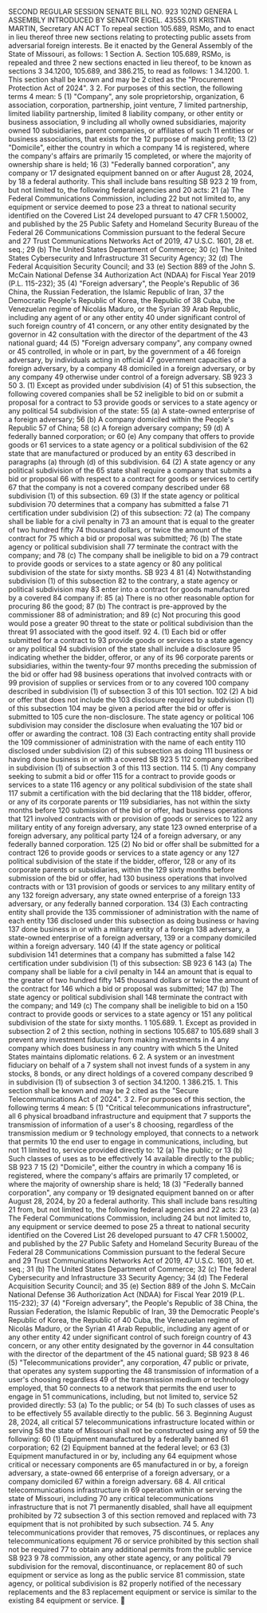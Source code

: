 SECOND REGULAR SESSION
SENATE BILL NO. 923
102ND GENERA L ASSEMBLY
INTRODUCED BY SENATOR EIGEL.
4355S.01I KRISTINA MARTIN, Secretary
AN ACT
To repeal section 105.689, RSMo, and to enact in lieu thereof three new sections relating to
protecting public assets from adversarial foreign interests.
Be it enacted by the General Assembly of the State of Missouri, as follows:
1 Section A. Section 105.689, RSMo, is repealed and three
2 new sections enacted in lieu thereof, to be known as sections
3 34.1200, 105.689, and 386.215, to read as follows:
1 34.1200. 1. This section shall be known and may be
2 cited as the "Procurement Protection Act of 2024".
3 2. For purposes of this section, the following terms
4 mean:
5 (1) "Company", any sole proprietorship, organization,
6 association, corporation, partnership, joint venture,
7 limited partnership, limited liability partnership, limited
8 liability company, or other entity or business association,
9 including all wholly owned subsidiaries, majority owned
10 subsidiaries, parent companies, or affiliates of such
11 entities or business associations, that exists for the
12 purpose of making profit;
13 (2) "Domicile", either the country in which a company
14 is registered, where the company's affairs are primarily
15 completed, or where the majority of ownership share is held;
16 (3) "Federally banned corporation", any company or
17 designated equipment banned on or after August 28, 2024, by
18 a federal authority. This shall include bans resulting
SB 923 2
19 from, but not limited to, the following federal agencies and
20 acts:
21 (a) The Federal Communications Commission, including
22 but not limited to, any equipment or service deemed to pose
23 a threat to national security identified on the Covered List
24 developed pursuant to 47 CFR 1.50002, and published by the
25 Public Safety and Homeland Security Bureau of the Federal
26 Communications Commission pursuant to the federal Secure and
27 Trust Communications Networks Act of 2019, 47 U.S.C. 1601,
28 et. seq.;
29 (b) The United States Department of Commerce;
30 (c) The United States Cybersecurity and Infrastructure
31 Security Agency;
32 (d) The Federal Acquisition Security Council; and
33 (e) Section 889 of the John S. McCain National Defense
34 Authorization Act (NDAA) for Fiscal Year 2019 (P.L. 115-232);
35 (4) "Foreign adversary", the People's Republic of
36 China, the Russian Federation, the Islamic Republic of Iran,
37 the Democratic People's Republic of Korea, the Republic of
38 Cuba, the Venezuelan regime of Nicolás Maduro, or the Syrian
39 Arab Republic, including any agent of or any other entity
40 under significant control of such foreign country of
41 concern, or any other entity designated by the governor in
42 consultation with the director of the department of the
43 national guard;
44 (5) "Foreign adversary company", any company owned or
45 controlled, in whole or in part, by the government of a
46 foreign adversary, by individuals acting in official
47 government capacities of a foreign adversary, by a company
48 domiciled in a foreign adversary, or by any company
49 otherwise under control of a foreign adversary.
SB 923 3
50 3. (1) Except as provided under subdivision (4) of
51 this subsection, the following covered companies shall be
52 ineligible to bid on or submit a proposal for a contract to
53 provide goods or services to a state agency or any political
54 subdivision of the state:
55 (a) A state-owned enterprise of a foreign adversary;
56 (b) A company domiciled within the People's Republic
57 of China;
58 (c) A foreign adversary company;
59 (d) A federally banned corporation; or
60 (e) Any company that offers to provide goods or
61 services to a state agency or a political subdivision of the
62 state that are manufactured or produced by an entity
63 described in paragraphs (a) through (d) of this subdivision.
64 (2) A state agency or any political subdivision of the
65 state shall require a company that submits a bid or proposal
66 with respect to a contract for goods or services to certify
67 that the company is not a covered company described under
68 subdivision (1) of this subsection.
69 (3) If the state agency or political subdivision
70 determines that a company has submitted a false
71 certification under subdivision (2) of this subsection:
72 (a) The company shall be liable for a civil penalty in
73 an amount that is equal to the greater of two hundred fifty
74 thousand dollars, or twice the amount of the contract for
75 which a bid or proposal was submitted;
76 (b) The state agency or political subdivision shall
77 terminate the contract with the company; and
78 (c) The company shall be ineligible to bid on a
79 contract to provide goods or services to a state agency or
80 any political subdivision of the state for sixty months.
SB 923 4
81 (4) Notwithstanding subdivision (1) of this subsection
82 to the contrary, a state agency or political subdivision may
83 enter into a contract for goods manufactured by a covered
84 company if:
85 (a) There is no other reasonable option for procuring
86 the good;
87 (b) The contract is pre-approved by the commissioner
88 of administration; and
89 (c) Not procuring this good would pose a greater
90 threat to the state or political subdivision than the threat
91 associated with the good itself.
92 4. (1) Each bid or offer submitted for a contract to
93 provide goods or services to a state agency or any political
94 subdivision of the state shall include a disclosure
95 indicating whether the bidder, offeror, or any of its
96 corporate parents or subsidiaries, within the twenty-four
97 months preceding the submission of the bid or offer had
98 business operations that involved contracts with or
99 provision of supplies or services from or to any covered
100 company described in subdivision (1) of subsection 3 of this
101 section.
102 (2) A bid or offer that does not include the
103 disclosure required by subdivision (1) of this subsection
104 may be given a period after the bid or offer is submitted to
105 cure the non-disclosure. The state agency or political
106 subdivision may consider the disclosure when evaluating the
107 bid or offer or awarding the contract.
108 (3) Each contracting entity shall provide the
109 commissioner of administration with the name of each entity
110 disclosed under subdivision (2) of this subsection as doing
111 business or having done business in or with a covered
SB 923 5
112 company described in subdivision (1) of subsection 3 of this
113 section.
114 5. (1) Any company seeking to submit a bid or offer
115 for a contract to provide goods or services to a state
116 agency or any political subdivision of the state shall
117 submit a certification with the bid declaring that the
118 bidder, offeror, or any of its corporate parents or
119 subsidiaries, has not within the sixty months before
120 submission of the bid or offer, had business operations that
121 involved contracts with or provision of goods or services to
122 any military entity of any foreign adversary, any state
123 owned enterprise of a foreign adversary, any political party
124 of a foreign adversary, or any federally banned corporation.
125 (2) No bid or offer shall be submitted for a contract
126 to provide goods or services to a state agency or any
127 political subdivision of the state if the bidder, offeror,
128 or any of its corporate parents or subsidiaries, within the
129 sixty months before submission of the bid or offer, had
130 business operations that involved contracts with or
131 provision of goods or services to any military entity of any
132 foreign adversary, any state owned enterprise of a foreign
133 adversary, or any federally banned corporation.
134 (3) Each contracting entity shall provide the
135 commissioner of administration with the name of each entity
136 disclosed under this subsection as doing business or having
137 done business in or with a military entity of a foreign
138 adversary, a state-owned enterprise of a foreign adversary,
139 or a company domiciled within a foreign adversary.
140 (4) If the state agency or political subdivision
141 determines that a company has submitted a false
142 certification under subdivision (1) of this subsection:
SB 923 6
143 (a) The company shall be liable for a civil penalty in
144 an amount that is equal to the greater of two hundred fifty
145 thousand dollars or twice the amount of the contract for
146 which a bid or proposal was submitted;
147 (b) The state agency or political subdivision shall
148 terminate the contract with the company; and
149 (c) The company shall be ineligible to bid on a
150 contract to provide goods or services to a state agency or
151 any political subdivision of the state for sixty months.
1 105.689. 1. Except as provided in subsection 2 of
2 this section, nothing in sections 105.687 to 105.689 shall
3 prevent any investment fiduciary from making investments in
4 any company which does business in any country with which
5 the United States maintains diplomatic relations.
6 2. A system or an investment fiduciary on behalf of a
7 system shall not invest funds of a system in any stocks,
8 bonds, or any direct holdings of a covered company described
9 in subdivision (1) of subsection 3 of section 34.1200.
1 386.215. 1. This section shall be known and may be
2 cited as the "Secure Telecommunications Act of 2024".
3 2. For purposes of this section, the following terms
4 mean:
5 (1) "Critical telecommunications infrastructure", all
6 physical broadband infrastructure and equipment that
7 supports the transmission of information of a user's
8 choosing, regardless of the transmission medium or
9 technology employed, that connects to a network that permits
10 the end user to engage in communications, including, but not
11 limited to, service provided directly to:
12 (a) The public; or
13 (b) Such classes of uses as to be effectively
14 available directly to the public;
SB 923 7
15 (2) "Domicile", either the country in which a company
16 is registered, where the company's affairs are primarily
17 completed, or where the majority of ownership share is held;
18 (3) "Federally banned corporation", any company or
19 designated equipment banned on or after August 28, 2024, by
20 a federal authority. This shall include bans resulting
21 from, but not limited to, the following federal agencies and
22 acts:
23 (a) The Federal Communications Commission, including
24 but not limited to, any equipment or service deemed to pose
25 a threat to national security identified on the Covered List
26 developed pursuant to 47 CFR 1.50002, and published by the
27 Public Safety and Homeland Security Bureau of the Federal
28 Communications Commission pursuant to the federal Secure and
29 Trust Communications Networks Act of 2019, 47 U.S.C. 1601,
30 et. seq.;
31 (b) The United States Department of Commerce;
32 (c) The federal Cybersecurity and Infrastructure
33 Security Agency;
34 (d) The Federal Acquisition Security Council; and
35 (e) Section 889 of the John S. McCain National Defense
36 Authorization Act (NDAA) for Fiscal Year 2019 (P.L. 115-232);
37 (4) "Foreign adversary", the People's Republic of
38 China, the Russian Federation, the Islamic Republic of Iran,
39 the Democratic People's Republic of Korea, the Republic of
40 Cuba, the Venezuelan regime of Nicolás Maduro, or the Syrian
41 Arab Republic, including any agent of or any other entity
42 under significant control of such foreign country of
43 concern, or any other entity designated by the governor in
44 consultation with the director of the department of the
45 national guard;
SB 923 8
46 (5) "Telecommunications provider", any corporation,
47 public or private, that operates any system supporting the
48 transmission of information of a user's choosing regardless
49 of the transmission medium or technology employed, that
50 connects to a network that permits the end user to engage in
51 communications, including, but not limited to, service
52 provided directly:
53 (a) To the public; or
54 (b) To such classes of uses as to be effectively
55 available directly to the public.
56 3. Beginning August 28, 2024, all critical
57 telecommunications infrastructure located within or serving
58 the state of Missouri shall not be constructed using any of
59 the following:
60 (1) Equipment manufactured by a federally banned
61 corporation;
62 (2) Equipment banned at the federal level; or
63 (3) Equipment manufactured in or by, including any
64 equipment whose critical or necessary components are
65 manufactured in or by, a foreign adversary, a state-owned
66 enterprise of a foreign adversary, or a company domiciled
67 within a foreign adversary.
68 4. All critical telecommunications infrastructure in
69 operation within or serving the state of Missouri, including
70 any critical telecommunications infrastructure that is not
71 permanently disabled, shall have all equipment prohibited by
72 subsection 3 of this section removed and replaced with
73 equipment that is not prohibited by such subsection.
74 5. Any telecommunications provider that removes,
75 discontinues, or replaces any telecommunications equipment
76 or service prohibited by this section shall not be required
77 to obtain any additional permits from the public service
SB 923 9
78 commission, any other state agency, or any political
79 subdivision for the removal, discontinuance, or replacement
80 of such equipment or service as long as the public service
81 commission, state agency, or political subdivision is
82 properly notified of the necessary replacements and the
83 replacement equipment or service is similar to the existing
84 equipment or service.
